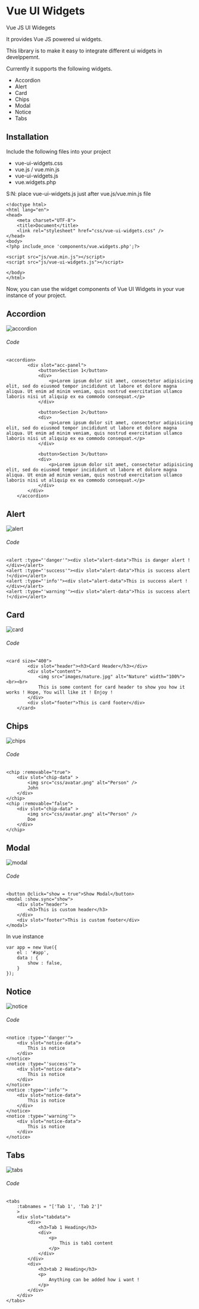 # Vue UI Widgets
Vue JS UI Widegets

It provides Vue JS powered ui widgets.

This library is to make it easy to integrate different ui widgets in develppemnt.

Currently it supports the following widgets.

* Accordion
* Alert
* Card
* Chips
* Modal
* Notice
* Tabs

## Installation

Include the following files into your project

* vue-ui-widgets.css
* vue.js / vue.min.js
* vue-ui-widgets.js
* vue.widgets.php

S:N: place vue-ui-widgets.js just after vue.js/vue.min.js file 

````
<!doctype html>
<html lang="en">
<head>
    <meta charset="UTF-8">
    <title>Document</title>
    <link rel="stylesheet" href="css/vue-ui-widgets.css" />
</head>
<body>
<?php include_once 'components/vue.widgets.php';?>

<script src="js/vue.min.js"></script>
<script src="js/vue-ui-widgets.js"></script>

</body>
</html>

````


Now, you can use the widget components of Vue UI Widgets in your vue instance of your project.

## Accordion

![accordion](http://mithublue.github.io/images/vue-ui-widgets/accordion.png)

###### Code

```
<accordion>
        <div slot="acc-panel">
            <button>Section 1</button>
            <div>
                <p>Lorem ipsum dolor sit amet, consectetur adipisicing elit, sed do eiusmod tempor incididunt ut labore et dolore magna aliqua. Ut enim ad minim veniam, quis nostrud exercitation ullamco laboris nisi ut aliquip ex ea commodo consequat.</p>
            </div>

            <button>Section 2</button>
            <div>
                <p>Lorem ipsum dolor sit amet, consectetur adipisicing elit, sed do eiusmod tempor incididunt ut labore et dolore magna aliqua. Ut enim ad minim veniam, quis nostrud exercitation ullamco laboris nisi ut aliquip ex ea commodo consequat.</p>
            </div>

            <button>Section 3</button>
            <div>
                <p>Lorem ipsum dolor sit amet, consectetur adipisicing elit, sed do eiusmod tempor incididunt ut labore et dolore magna aliqua. Ut enim ad minim veniam, quis nostrud exercitation ullamco laboris nisi ut aliquip ex ea commodo consequat.</p>
            </div>
        </div>
    </accordion>
```

## Alert

![alert](http://mithublue.github.io/images/vue-ui-widgets/alert.png)

###### Code
```
<alert :type="'danger'"><div slot="alert-data">This is danger alert !</div></alert>
<alert :type="'success'"><div slot="alert-data">This is success alert !</div></alert>
<alert :type="'info'"><div slot="alert-data">This is success alert !</div></alert>
<alert :type="'warning'"><div slot="alert-data">This is success alert !</div></alert>
```

## Card

![card](http://mithublue.github.io/images/vue-ui-widgets/card.png)

###### Code
```
<card size="400">
        <div slot="header"><h3>Card Header</h3></div>
        <div slot="content">
            <img src="images/nature.jpg" alt="Nature" width="100%"><br><br>
            This is some content for card header to show you how it works ! Hope, You will like it ! Enjoy !
        </div>
        <div slot="footer">This is card footer</div>
    </card>
```

## Chips

![chips](http://mithublue.github.io/images/vue-ui-widgets/chip.png)

###### Code

```
<chip :removable="true">
    <div slot="chip-data" >
        <img src="css/avatar.png" alt="Person" />
        John
    </div>
</chip>
<chip :removable="false">
    <div slot="chip-data" >
        <img src="css/avatar.png" alt="Person" />
        Doe
    </div>
</chip>
```

## Modal

![modal](http://mithublue.github.io/images/vue-ui-widgets/modal.png)

###### Code

```
<button @click="show = true">Show Modal</button>
<modal :show.sync="show">
    <div slot="header">
        <h3>This is custom header</h3>
    </div>
    <div slot="footer">This is custom footer</div>
</modal>
```

In vue instance

```
var app = new Vue({
    el : '#app',
    data : {
        show : false,
    }
});
```

## Notice

![notice](http://mithublue.github.io/images/vue-ui-widgets/notice.png)

###### Code

```
<notice :type="'danger'">
    <div slot="notice-data">
        This is notice
    </div>
</notice>
<notice :type="'success'">
    <div slot="notice-data">
        This is notice
    </div>
</notice>
<notice :type="'info'">
    <div slot="notice-data">
        This is notice
    </div>
</notice>
<notice :type="'warning'">
    <div slot="notice-data">
        This is notice
    </div>
</notice>
```

## Tabs

![tabs](http://mithublue.github.io/images/vue-ui-widgets/tabs.png)

###### Code
```
<tabs
    :tabnames = "['Tab 1', 'Tab 2']"
    >
    <div slot="tabdata">
        <div>
            <h3>Tab 1 Heading</h3>
            <div>
                <p>
                    This is tab1 content
                </p>
            </div>
        </div>
        <div>
            <h3>tab 2 Heading</h3>
            <p>
                Anything can be added how i want !
            </p>
        </div>
    </div>
</tabs>
```
